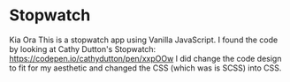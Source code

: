 # Stopwatch
Kia Ora
This is a stopwatch app using Vanilla JavaScript. I found the code by looking at Cathy Dutton's Stopwatch: https://codepen.io/cathydutton/pen/xxpOOw
I did change the code design to fit for my aesthetic and changed the CSS (which was is SCSS) into CSS.
